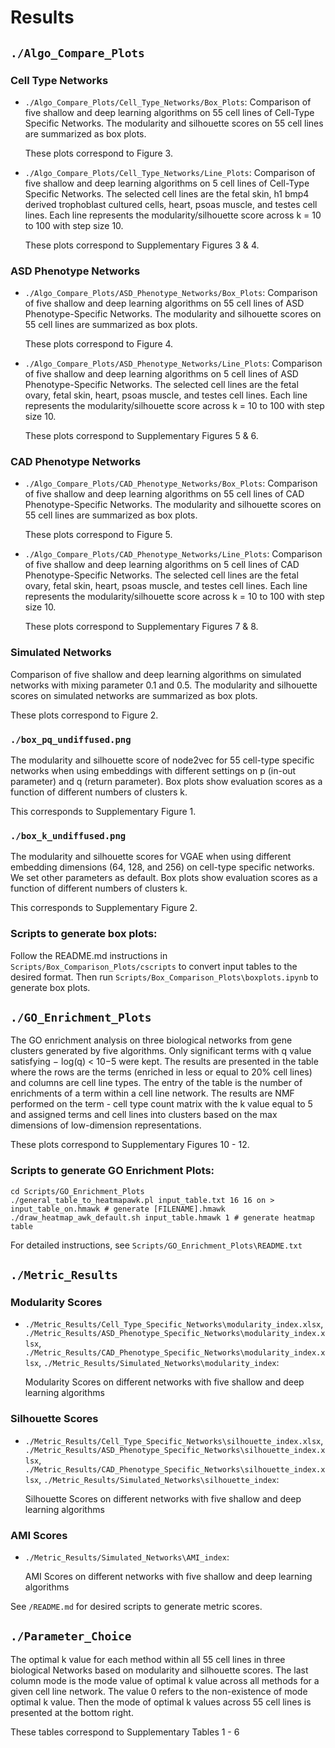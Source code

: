# Results

## `./Algo_Compare_Plots`

### Cell Type Networks

- `./Algo_Compare_Plots/Cell_Type_Networks/Box_Plots`:
    Comparison of five shallow and deep learning algorithms on 55 cell lines of Cell-Type Specific Networks. The modularity and silhouette scores on 55 cell lines are summarized as box plots.

  These plots correspond to Figure 3.
- `./Algo_Compare_Plots/Cell_Type_Networks/Line_Plots`:
    Comparison of five shallow and deep learning algorithms on 5 cell lines of Cell-Type Specific Networks. The selected cell lines are the fetal skin, h1 bmp4 derived trophoblast cultured cells, heart, psoas muscle, and testes cell lines. Each line represents the modularity/silhouette score across k = 10 to 100 with step size 10.

  These plots correspond to Supplementary Figures 3 & 4.

### ASD Phenotype Networks

- `./Algo_Compare_Plots/ASD_Phenotype_Networks/Box_Plots`:
    Comparison of five shallow and deep learning algorithms on 55 cell lines of ASD Phenotype-Specific Networks. The modularity and silhouette scores on 55 cell lines are summarized as box plots.

  These plots correspond to Figure 4.
- `./Algo_Compare_Plots/ASD_Phenotype_Networks/Line_Plots`:
    Comparison of five shallow and deep learning algorithms on 5 cell lines of ASD Phenotype-Specific Networks. The selected cell lines are the fetal ovary, fetal skin, heart, psoas muscle, and testes cell lines. Each line represents the modularity/silhouette score across k = 10 to 100 with step size 10.

  These plots correspond to Supplementary Figures 5 & 6.

### CAD Phenotype Networks

- `./Algo_Compare_Plots/CAD_Phenotype_Networks/Box_Plots`:
    Comparison of five shallow and deep learning algorithms on 55 cell lines of CAD Phenotype-Specific Networks. The modularity and silhouette scores on 55 cell lines are summarized as box plots.

  These plots correspond to Figure 5.
- `./Algo_Compare_Plots/CAD_Phenotype_Networks/Line_Plots`:
    Comparison of five shallow and deep learning algorithms on 5 cell lines of CAD Phenotype-Specific Networks. The selected cell lines are the fetal ovary, fetal skin, heart, psoas muscle, and testes cell lines. Each line represents the modularity/silhouette score across k = 10 to 100 with step size 10.

  These plots correspond to Supplementary Figures 7 & 8.

### Simulated Networks

Comparison of five shallow and deep learning algorithms on simulated networks with mixing parameter 0.1 and 0.5. The modularity and silhouette scores on simulated networks are summarized as box plots. 

These plots correspond to Figure 2.

### `./box_pq_undiffused.png`

The modularity and silhouette score of node2vec for 55 cell-type specific networks when using embeddings with different settings on p (in-out parameter) and q (return parameter). Box plots show evaluation scores as a function of different numbers of clusters k. 

This corresponds to Supplementary Figure 1.

### `./box_k_undiffused.png`

The modularity and silhouette scores for VGAE when using different embedding dimensions (64, 128, and 256) on cell-type specific networks. We set other parameters as default. Box plots show evaluation scores as a function of different numbers of clusters k. 

This corresponds to Supplementary Figure 2.


### Scripts to generate box plots: 

Follow the README.md instructions in `Scripts/Box_Comparison_Plots/cscripts` to convert input tables to the desired format. Then run `Scripts/Box_Comparison_Plots\boxplots.ipynb` to generate box plots.


## `./GO_Enrichment_Plots`

The GO enrichment analysis on three biological networks from gene clusters generated by five algorithms. Only significant terms with q value satisfying − log(q) < 10−5 were kept. The results are presented in the table where the rows are the terms (enriched in less
or equal to 20% cell lines) and columns are cell line types. The entry of the table is the number of enrichments of a term within a cell line network. The results are NMF performed on the term - cell type count matrix with the k value equal to 5 and assigned terms and cell lines into clusters based on the max dimensions of low-dimension representations.

These plots correspond to Supplementary Figures 10 - 12.

### Scripts to generate GO Enrichment Plots:

```
cd Scripts/GO_Enrichment_Plots
./general_table_to_heatmapawk.pl input_table.txt 16 16 on > input_table_on.hmawk # generate [FILENAME].hmawk
./draw_heatmap_awk_default.sh input_table.hmawk 1 # generate heatmap table
```
For detailed instructions, see `Scripts/GO_Enrichment_Plots\README.txt`

##  `./Metric_Results`

### Modularity Scores

- `./Metric_Results/Cell_Type_Specific_Networks\modularity_index.xlsx`, `./Metric_Results/ASD_Phenotype_Specific_Networks\modularity_index.xlsx`, `./Metric_Results/CAD_Phenotype_Specific_Networks\modularity_index.xlsx`, `./Metric_Results/Simulated_Networks\modularity_index`:

  Modularity Scores on different networks with five shallow and deep learning algorithms

### Silhouette Scores

- `./Metric_Results/Cell_Type_Specific_Networks\silhouette_index.xlsx`, `./Metric_Results/ASD_Phenotype_Specific_Networks\silhouette_index.xlsx`, `./Metric_Results/CAD_Phenotype_Specific_Networks\silhouette_index.xlsx`, `./Metric_Results/Simulated_Networks\silhouette_index`:

  Silhouette Scores on different networks with five shallow and deep learning algorithms

### AMI Scores
- `./Metric_Results/Simulated_Networks\AMI_index`:

  AMI Scores on different networks with five shallow and deep learning algorithms

See `/README.md` for desired scripts to generate metric scores.

## `./Parameter_Choice`

The optimal k value for each method within all 55 cell lines in three biological Networks based on modularity and silhouette scores. The last column mode is the mode value of optimal k value across all methods for a given cell line network. The value 0 refers to the non-existence of mode
optimal k value. Then the mode of optimal k values across 55 cell lines is presented at the bottom right.

These tables correspond to Supplementary Tables 1 - 6

